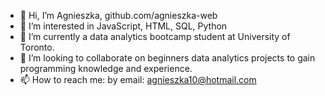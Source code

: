 - 👋 Hi, I’m Agnieszka, github.com/agnieszka-web
- 👀 I’m interested in JavaScript, HTML, SQL, Python
- 🌱 I’m currently a data analytics bootcamp student at University of Toronto. 
- 💞️ I’m looking to collaborate on beginners data analytics projects to gain programming knowledge and experience.  
- 📫 How to reach me: by email: agnieszka10@hotmail.com 

<!---
agnieszka-web/agnieszka-web is a ✨ special ✨ repository because its `README.md` (this file) appears on your GitHub profile.
You can click the Preview link to take a look at your changes.
--->
